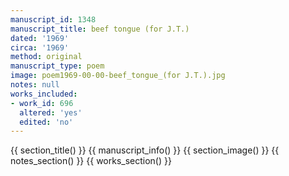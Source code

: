 ```yaml
---
manuscript_id: 1348
manuscript_title: beef tongue (for J.T.)
dated: '1969'
circa: '1969'
method: original
manuscript_type: poem
image: poem1969-00-00-beef_tongue_(for J.T.).jpg
notes: null
works_included:
- work_id: 696
  altered: 'yes'
  edited: 'no'
---
```


{{ section_title() }}
{{ manuscript_info() }}
{{ section_image() }}
{{ notes_section() }}
{{ works_section() }}
